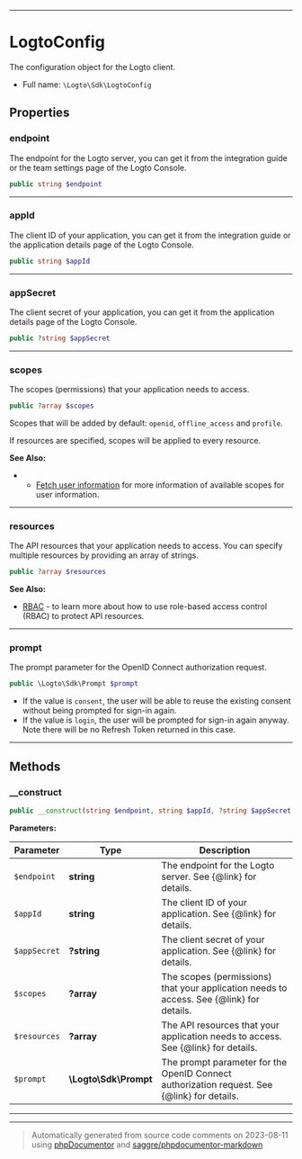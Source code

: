 ***

# LogtoConfig

The configuration object for the Logto client.



* Full name: `\Logto\Sdk\LogtoConfig`



## Properties


### endpoint

The endpoint for the Logto server, you can get it from the integration guide
or the team settings page of the Logto Console.

```php
public string $endpoint
```






***

### appId

The client ID of your application, you can get it from the integration guide
or the application details page of the Logto Console.

```php
public string $appId
```






***

### appSecret

The client secret of your application, you can get it from the application
details page of the Logto Console.

```php
public ?string $appSecret
```






***

### scopes

The scopes (permissions) that your application needs to access.

```php
public ?array $scopes
```

Scopes that will be added by default: `openid`, `offline_access` and `profile`.

If resources are specified, scopes will be applied to every resource.



**See Also:**

*  - [Fetch user information](https://docs.logto.io/docs/recipes/integrate-logto/vanilla-js/#fetch-user-information)
for more information of available scopes for user information.

***

### resources

The API resources that your application needs to access. You can specify
multiple resources by providing an array of strings.

```php
public ?array $resources
```





**See Also:**

* [RBAC](https://docs.logto.io/docs/recipes/rbac/) - to learn more about how to use role-based access control (RBAC) to protect API resources.

***

### prompt

The prompt parameter for the OpenID Connect authorization request.

```php
public \Logto\Sdk\Prompt $prompt
```

- If the value is `consent`, the user will be able to reuse the existing consent without being prompted for sign-in again.
- If the value is `login`, the user will be prompted for sign-in again anyway. Note there will be no Refresh Token returned in this case.




***

## Methods


### __construct



```php
public __construct(string $endpoint, string $appId, ?string $appSecret = null, ?array $scopes = null, ?array $resources = null, \Logto\Sdk\Prompt $prompt = Prompt::consent): mixed
```








**Parameters:**

| Parameter | Type | Description |
|-----------|------|-------------|
| `$endpoint` | **string** | The endpoint for the Logto server. See {@link} for details. |
| `$appId` | **string** | The client ID of your application. See {@link} for details. |
| `$appSecret` | **?string** | The client secret of your application. See {@link} for details. |
| `$scopes` | **?array** | The scopes (permissions) that your application needs to access. See {@link} for details. |
| `$resources` | **?array** | The API resources that your application needs to access. See {@link} for details. |
| `$prompt` | **\Logto\Sdk\Prompt** | The prompt parameter for the OpenID Connect authorization request. See {@link} for details. |




***


***
> Automatically generated from source code comments on 2023-08-11 using [phpDocumentor](http://www.phpdoc.org/) and [saggre/phpdocumentor-markdown](https://github.com/Saggre/phpDocumentor-markdown)

